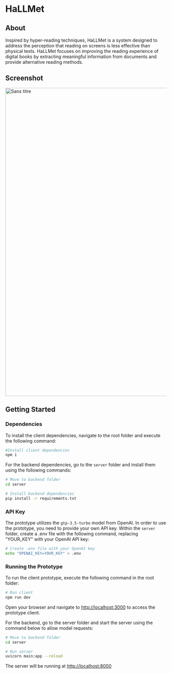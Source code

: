 # HaLLMet

## About
Inspired by hyper-reading techniques, HaLLMet is a system designed to address the perception that reading on screens is less effective than physical texts. HaLLMet focuses on improving the reading experience of digital books by extracting meaningful information from documents and provide alternative reading methods.

## Screenshot
<img width="960" alt="Sans titre" src="https://github.com/jjbes/HaLLMet/assets/18220944/b9c5a283-9eae-431a-a704-837906e55b8c">

## Getting Started
### Dependencies
To install the client dependencies, navigate to the root folder and execute the following command:
```bash
#Install client dependencies
npm i
```

For the backend dependencies, go to the `server` folder and install them using the following commands:
```bash
# Move to backend folder
cd server

# Install backend dependencies
pip install -r requirements.txt
```

### API Key
The prototype utilizes the `gtp-3.5-turbo` model from OpenAI. In order to use the prototype, you need to provide your own API key. Within the `server` folder, create a .env file with the following command, replacing "YOUR_KEY" with your OpenAI API key:
```bash
# Create .env file with your OpenAI key
echo "OPENAI_KEY=YOUR_KEY" > .env
```


### Running the Prototype
To run the client prototype, execute the following command in the root folder:
```bash
# Run client
npm run dev
```
Open your browser and navigate to [http://localhost:3000](http://localhost:3000) to access the prototype client.

For the backend, go to the server folder and start the server using the command below to allow model requests:
```bash
# Move to backend folder
cd server

# Run server
uvicorn main:app --reload
```
The server will be running at [http://localhost:8000](http://localhost:8000)
